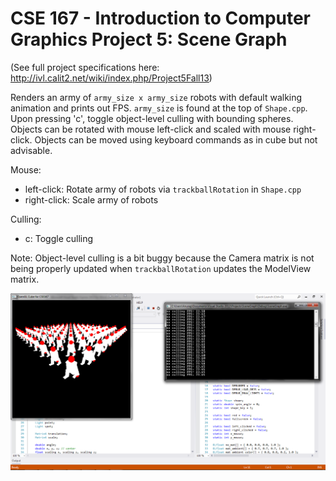 CSE 167 - Introduction to Computer Graphics
Project 5: Scene Graph
==========

(See full project specifications here: http://ivl.calit2.net/wiki/index.php/Project5Fall13)

Renders an army of ```army_size x army_size``` robots with default walking animation and prints out FPS. ```army_size``` is found at the top of ```Shape.cpp```. Upon pressing 'c', toggle object-level culling with bounding spheres. Objects can be rotated with mouse left-click and scaled with mouse right-click. Objects can be moved using keyboard commands as in cube but not advisable.

Mouse:
* left-click: Rotate army of robots via ```trackballRotation``` in ```Shape.cpp```
* right-click: Scale army of robots

Culling:
* c: Toggle culling

Note: Object-level culling is a bit buggy because the Camera matrix is not being properly updated when ```trackballRotation``` updates the ModelView matrix.


![10x10 army of walking robots with no culling](scenegraph.png "10x10 army of walking robots with no culling")
